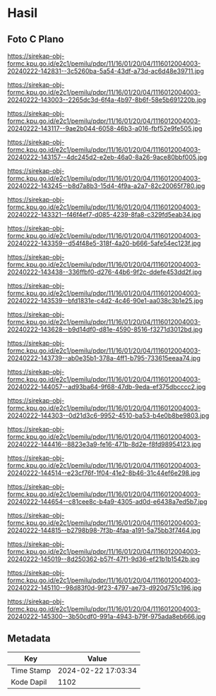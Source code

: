 # Hasil

## Foto C Plano

https://sirekap-obj-formc.kpu.go.id/e2c1/pemilu/pdpr/11/16/01/20/04/1116012004003-20240222-142831--3c5260ba-5a54-43df-a73d-ac6d48e39711.jpg

https://sirekap-obj-formc.kpu.go.id/e2c1/pemilu/pdpr/11/16/01/20/04/1116012004003-20240222-143003--2265dc3d-6f4a-4b97-8b6f-58e5b691220b.jpg

https://sirekap-obj-formc.kpu.go.id/e2c1/pemilu/pdpr/11/16/01/20/04/1116012004003-20240222-143117--9ae2b044-6058-46b3-a016-fbf52e9fe505.jpg

https://sirekap-obj-formc.kpu.go.id/e2c1/pemilu/pdpr/11/16/01/20/04/1116012004003-20240222-143157--4dc245d2-e2eb-46a0-8a26-9ace80bbf005.jpg

https://sirekap-obj-formc.kpu.go.id/e2c1/pemilu/pdpr/11/16/01/20/04/1116012004003-20240222-143245--b8d7a8b3-15d4-4f9a-a2a7-82c20065f780.jpg

https://sirekap-obj-formc.kpu.go.id/e2c1/pemilu/pdpr/11/16/01/20/04/1116012004003-20240222-143321--f46f4ef7-d085-4239-8fa8-c329fd5eab34.jpg

https://sirekap-obj-formc.kpu.go.id/e2c1/pemilu/pdpr/11/16/01/20/04/1116012004003-20240222-143359--d54f48e5-318f-4a20-b666-5afe54ec123f.jpg

https://sirekap-obj-formc.kpu.go.id/e2c1/pemilu/pdpr/11/16/01/20/04/1116012004003-20240222-143438--336ffbf0-d276-44b6-9f2c-ddefe453dd2f.jpg

https://sirekap-obj-formc.kpu.go.id/e2c1/pemilu/pdpr/11/16/01/20/04/1116012004003-20240222-143539--bfd1831e-c4d2-4c46-90e1-aa038c3b1e25.jpg

https://sirekap-obj-formc.kpu.go.id/e2c1/pemilu/pdpr/11/16/01/20/04/1116012004003-20240222-143628--b9d14df0-d81e-4590-8516-f3271d3012bd.jpg

https://sirekap-obj-formc.kpu.go.id/e2c1/pemilu/pdpr/11/16/01/20/04/1116012004003-20240222-143739--ab0e35b1-378a-4ff1-b795-733615eeaa74.jpg

https://sirekap-obj-formc.kpu.go.id/e2c1/pemilu/pdpr/11/16/01/20/04/1116012004003-20240222-144057--ad93ba64-9f68-47db-9eda-ef375dbcccc2.jpg

https://sirekap-obj-formc.kpu.go.id/e2c1/pemilu/pdpr/11/16/01/20/04/1116012004003-20240222-144303--0d21d3c6-9952-4510-ba53-b4e0b8be9803.jpg

https://sirekap-obj-formc.kpu.go.id/e2c1/pemilu/pdpr/11/16/01/20/04/1116012004003-20240222-144416--8823e3a9-fe16-471b-8d2e-f8fd98954123.jpg

https://sirekap-obj-formc.kpu.go.id/e2c1/pemilu/pdpr/11/16/01/20/04/1116012004003-20240222-144514--e23cf76f-1f04-41e2-8b46-31c44ef6e298.jpg

https://sirekap-obj-formc.kpu.go.id/e2c1/pemilu/pdpr/11/16/01/20/04/1116012004003-20240222-144654--c81cee8c-b4a9-4305-ad0d-e6438a7ed5b7.jpg

https://sirekap-obj-formc.kpu.go.id/e2c1/pemilu/pdpr/11/16/01/20/04/1116012004003-20240222-144815--b2798b98-7f3b-4faa-a191-5a75bb3f7464.jpg

https://sirekap-obj-formc.kpu.go.id/e2c1/pemilu/pdpr/11/16/01/20/04/1116012004003-20240222-145019--8d250362-b57f-47f1-9d36-ef21b1b1542b.jpg

https://sirekap-obj-formc.kpu.go.id/e2c1/pemilu/pdpr/11/16/01/20/04/1116012004003-20240222-145110--98d83f0d-9f23-4797-ae73-d920d751c196.jpg

https://sirekap-obj-formc.kpu.go.id/e2c1/pemilu/pdpr/11/16/01/20/04/1116012004003-20240222-145300--3b50cdf0-991a-4943-b79f-975ada8eb666.jpg


## Metadata

| Key        | Value               |
| ---------- | ------------------- |
| Time Stamp | 2024-02-22 17:03:34 |
| Kode Dapil | 1102                |



